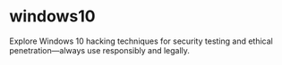 # windows10
Explore Windows 10 hacking techniques for security testing and ethical penetration—always use responsibly and legally.
